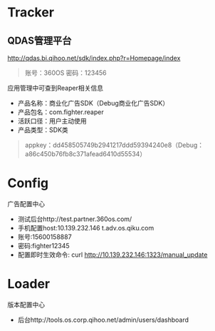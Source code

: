 # Tracker

## QDAS管理平台
http://qdas.bi.qihoo.net/sdk/index.php?r=Homepage/index
> 账号：360OS 密码：123456



应用管理中可查到Reaper相关信息

- 产品名称：商业化广告SDK（Debug商业化广告SDK）
- 产品包名：com.fighter.reaper
- 活跃口径：用户主动使用
- 产品类型：SDK类
> appkey：dd458505749b2941217ddd59394240e8（Debug：a86c450b76fb8c371afead6410d55534）

# Config
广告配置中心

- 测试后台http://test.partner.360os.com/
- 手机配置host:10.139.232.146 t.adv.os.qiku.com
- 账号:15600158887
- 密码:fighter12345
- 配置即时生效命令:
curl http://10.139.232.146:1323/manual_update

# Loader
版本配置中心
- 后台http://tools.os.corp.qihoo.net/admin/users/dashboard



